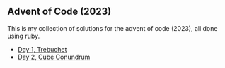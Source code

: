 ## Advent of Code (2023)

This is my collection of solutions for the advent of code (2023), all done using ruby.

- [Day 1, Trebuchet](/day_1/trebuchet.rb)
- [Day 2, Cube Conundrum](/day_2/cube_conundrum.rb)
